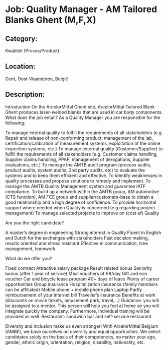 # Job: Quality Manager - AM Tailored Blanks Ghent (M,F,X)
## Category: 
Kwaliteit (Proces/Product)
## Location: 
Gent, Oost-Vlaanderen, België
## Description:
Introduction
On the ArcelorMittal Ghent site, ArcelorMittal Tailored Blank Ghent produces laser-welded blanks that are used in car body components.
What does the job entail?
As a Quality Manager you are responsible for the following:

To manage internal quality to fulfill the requirements of all stakeholders (e.g. Repair and release of non-conforming product, management of the lab, certification/calibration of measurement systems, exploitation of the online inspection systems, etc.)
To manage external quality (Customer/Supplier) to fulfill the requirements of all stakeholders (e.g. Customer claims handling, Supplier claims handling, PPAP, management of derogations, Supplier evaluations, etc.)
To manage the AMTB audit program (process audits, product audits, system audits, 2nd party audits, etc) to evaluate the systems and to keep them efficient and effective. To identify weaknesses in quality processes and propose solutions to remedy and implement.
To manage the AMTB Quality Management system and guarantee IATF compliance.
To build up a network within the AMTB group, AM automotive (CTS function), AM FCE group and supplier/customers-base to obtain a good relationship and a high degree of confidence.
To provide horizontal support where needed when Quality is concerned (e.g regarding project management)
To manage selected projects to improve on (cost of) Quality

 
Are you the right candidate?

A master’s degree in engineering
Strong interest in Quality
Fluent in English and Dutch for the exchanges with stakeholders 
Fast decision making, results oriented and stress resistant
Effective in communication, time management, teamwork

 
What do we offer you?

Fixed contract
Attractive salary package
Result related bonus
Seniority bonus (after 1 year of service)
Meal vouchers of €8/day 
Gift and eco voucher 
Car and bicycle lease program
40+ days of leave
Plenty of career opportunities
Group insurance
Hospitalization insurance (family members can be affiliated)
Mobile phone + mobile phone plan
Laptop
Partly reimbursement of your internet bill
Traveller’s insurance
Benefits at work (discounts on movie tickets, amusement park, travel,…)
Guidance: you will be assigned to a mentor. This person will help you feel at home so you will integrate quickly the company. Furthermore, individual training will be provided as well.
Restaurant: sandwich bar and self-service restaurant.

Diversity and inclusion make us even stronger!
With ArcelorMittal Belgium (AMBE), we base ourselves on diversity and equal opportunities. We select candidates solely on the basis of their competences, no matter your age, gender, ethnic origin, orientation, religion, disability, nationality, etc.
